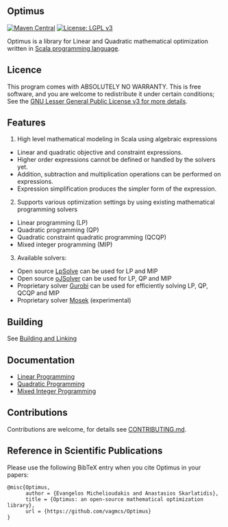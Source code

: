 ## Optimus

[![Maven Central](https://maven-badges.herokuapp.com/maven-central/com.github.vagmcs/optimus_2.11/badge.svg)](https://maven-badges.herokuapp.com/maven-central/com.github.vagmcs/optimus_2.11)
[![License: LGPL v3](https://img.shields.io/badge/License-LGPL%20v3-blue.svg)](https://www.gnu.org/licenses/lgpl-3.0)

Optimus is a library for Linear and Quadratic mathematical optimization written in [Scala programming language](http://scala-lang.org).

## Licence 

This program comes with ABSOLUTELY NO WARRANTY. This is free software, and you are welcome to redistribute it under certain conditions; See the [GNU Lesser General Public License v3 for more details](http://www.gnu.org/licenses/lgpl-3.0.en.html).

## Features
1. High level mathematical modeling in Scala using algebraic expressions
  * Linear and quadratic objective and constraint expressions.
  * Higher order expressions cannot be defined or handled by the solvers yet.
  * Addition, subtraction and multiplication operations can be performed on expressions.
  * Expression simplification produces the simpler form of the expression.
2. Supports various optimization settings by using existing mathematical programming solvers
  * Linear programming (LP)
  * Quadratic programming (QP)
  * Quadratic constraint quadratic programming (QCQP)
  * Mixed integer programming (MIP)
3. Available solvers:
  * Open source [LpSolve](http://sourceforge.net/projects/lpsolve/) can be used for LP and MIP
  * Open source [oJSolver](http://ojalgo.org/) can be used for LP, QP and MIP
  * Proprietary solver [Gurobi](http://www.gurobi.com/) can be used for efficiently solving LP, QP, QCQP and MIP
  * Proprietary solver [Mosek](https://www.mosek.com/) (experimental)

## Building

See [Building and Linking](docs/building_and_linking.md)

## Documentation
- [Linear Programming](docs/linear.md)
- [Quadratic Programming](docs/quadratic.md)
- [Mixed Integer Programming](docs/mixed_integer.md)

## Contributions

Contributions are welcome, for details see [CONTRIBUTING.md](CONTRIBUTING.md).

## Reference in Scientific Publications
Please use the following BibTeX entry when you cite Optimus in your papers:

```
@misc{Optimus,
      author = {Evangelos Michelioudakis and Anastasios Skarlatidis},
      title = {Optimus: an open-source mathematical optimization library},
      url = {https://github.com/vagmcs/Optimus}
}
```